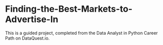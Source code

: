 # Finding-the-Best-Markets-to-Advertise-In

This is a guided project, completed from the Data Analyst in Python Career Path on DataQuest.io.
